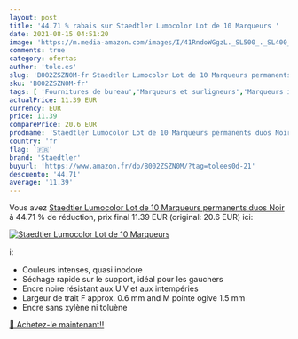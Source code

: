 ```yaml
---
layout: post
title: '44.71 % rabais sur Staedtler Lumocolor Lot de 10 Marqueurs '
date: 2021-08-15 04:51:20
image: 'https://m.media-amazon.com/images/I/41RndoWGgzL._SL500_._SL400_.jpg'
comments: true
category: ofertas
author: 'tole.es'
slug: 'B002ZSZN0M-fr Staedtler Lumocolor Lot de 10 Marqueurs permanents duos Noir'
sku: 'B002ZSZN0M-fr'
tags: [ 'Fournitures de bureau','Marqueurs et surligneurs','Marqueurs indélébiles et stylos-marqueurs','staedtler','Écriture', ]
actualPrice: 11.39 EUR
currency: EUR
price: 11.39
comparePrice: 20.6 EUR
prodname: 'Staedtler Lumocolor Lot de 10 Marqueurs permanents duos Noir'
country: 'fr'
flag: '🇫🇷'
brand: 'Staedtler'
buyurl: 'https://www.amazon.fr/dp/B002ZSZN0M/?tag=tolees0d-21'
descuento: '44.71'
average: '11.39'
---
```


Vous avez [Staedtler Lumocolor Lot de 10 Marqueurs permanents duos Noir](https://www.amazon.fr/dp/B002ZSZN0M/?tag=tolees0d-21)  à  44.71 % de réduction, prix final  11.39 EUR (original: 20.6 EUR) ici:

[![Staedtler Lumocolor Lot de 10 Marqueurs ](https://m.media-amazon.com/images/I/41RndoWGgzL._SL500_._SL400_.jpg)](https://www.amazon.fr/dp/B002ZSZN0M/?tag=tolees0d-21)

ℹ️:

- Couleurs intenses, quasi inodore
- Séchage rapide sur le support, idéal pour les gauchers
- Encre noire résistant aux U.V et aux intempéries
- Largeur de trait F approx. 0.6 mm and M pointe ogive 1.5 mm
- Encre sans xylène ni toluène

[🛒 Achetez-le maintenant!!](https://www.amazon.fr/dp/B002ZSZN0M/?tag=tolees0d-21)
